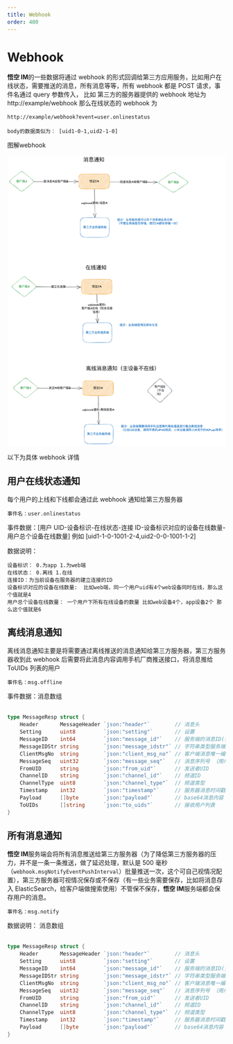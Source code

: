 ```yaml
---
title: Webhook
order: 400
---
```


# Webhook

**悟空 IM**的一些数据将通过 webhook 的形式回调给第三方应用服务，比如用户在线状态，需要推送的消息，所有消息等等，所有 webhook 都是 POST 请求，事件名通过 query 参数传入，
比如 第三方的服务器提供的 webhook 地址为 http://example/webhook 那么在线状态的 webhook 为

```
http://example/webhook?event=user.onlinestatus

body的数据类似为： [uid1-0-1,uid2-1-0]

```

图解webhook

![webhook](./webhook.png)	

以下为具体 webhook 详情

## 用户在线状态通知

每个用户的上线和下线都会通过此 webhook 通知给第三方服务器

`事件名：user.onlinestatus`

事件数据：[用户 UID-设备标识-在线状态-连接 ID-设备标识对应的设备在线数量-用户总个设备在线数量] 例如 [uid1-1-0-1001-2-4,uid2-0-0-1001-1-2]

数据说明：

```
设备标识： 0.为app 1.为web端
在线状态： 0.离线 1.在线
连接ID：为当前设备在服务器的建立连接的ID
设备标识对应的设备在线数量:  比如web端，同一个用户uid有4个web设备同时在线，那么这个值就是4
用户总个设备在线数量： 一个用户下所有在线设备的数量 比如web设备4个，app设备2个 那么这个值就是6
```

## 离线消息通知

离线消息通知主要是将需要通过离线推送的消息通知给第三方服务器，第三方服务器收到此 webhook 后需要将此消息内容调用手机厂商推送接口，将消息推给 ToUIDs 列表的用户

`事件名：msg.offline`

事件数据：消息数组

```go

type MessageResp struct {
	Header       MessageHeader `json:"header"`        // 消息头
	Setting      uint8         `json:"setting"`       // 设置
	MessageID    int64         `json:"message_id"`    // 服务端的消息ID(全局唯一)
	MessageIDStr string        `json:"message_idstr"` // 字符串类型服务端的消息ID(全局唯一)
	ClientMsgNo  string        `json:"client_msg_no"` // 客户端消息唯一编号
	MessageSeq   uint32        `json:"message_seq"`   // 消息序列号 （用户唯一，有序递增）
	FromUID      string        `json:"from_uid"`      // 发送者UID
	ChannelID    string        `json:"channel_id"`    // 频道ID
	ChannelType  uint8         `json:"channel_type"`  // 频道类型
	Timestamp    int32         `json:"timestamp"`     // 服务器消息时间戳(10位，到秒)
	Payload      []byte        `json:"payload"`       // base64消息内容
    ToUIDs       []string      `json:"to_uids"`       // 接收用户列表
}

```

## 所有消息通知

**悟空 IM**服务端会将所有消息推送给第三方服务器（为了降低第三方服务器的压力，并不是一条一条推送，做了延迟处理，默认是 500 毫秒（`webhook.msgNotifyEventPushInterval`）批量推送一次，这个可自己视情况配置），第三方服务器可视情况保存或不保存（有一些业务需要保存，比如将消息存入 ElasticSearch，给客户端做搜索使用）不管保不保存，**悟空 IM**服务端都会保存用户的消息。

`事件名：msg.notify`

数据说明： 消息数组

```go

type MessageResp struct {
	Header       MessageHeader `json:"header"`        // 消息头
	Setting      uint8         `json:"setting"`       // 设置
	MessageID    int64         `json:"message_id"`    // 服务端的消息ID(全局唯一)
	MessageIDStr string        `json:"message_idstr"` // 字符串类型服务端的消息ID(全局唯一)
	ClientMsgNo  string        `json:"client_msg_no"` // 客户端消息唯一编号
	MessageSeq   uint32        `json:"message_seq"`   // 消息序列号 （用户唯一，有序递增）
	FromUID      string        `json:"from_uid"`      // 发送者UID
	ChannelID    string        `json:"channel_id"`    // 频道ID
	ChannelType  uint8         `json:"channel_type"`  // 频道类型
	Timestamp    int32         `json:"timestamp"`     // 服务器消息时间戳(10位，到秒)
	Payload      []byte        `json:"payload"`       // base64消息内容
}

```
